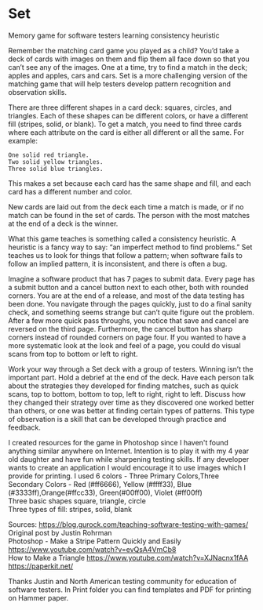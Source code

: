 # Set
Memory game for software testers learning consistency heuristic

Remember the matching card game you played as a child? You’d take a deck of cards with images on them and flip them all face down so that you can’t see any of the images. One at a time, try to find a match in the deck; apples and apples, cars and cars. Set is a more challenging version of the matching game that will help testers develop pattern recognition and observation skills.

There are three different shapes in a card deck: squares, circles, and triangles. Each of these shapes can be different colors, or have a different fill (stripes, solid, or blank). To get a match, you need to find three cards where each attribute on the card is either all different or all the same. For example:

    One solid red triangle.
    Two solid yellow triangles.
    Three solid blue triangles.

This makes a set because each card has the same shape and fill, and each card has a different number and color.

New cards are laid out from the deck each time a match is made, or if no match can be found in the set of cards. The person with the most matches at the end of a deck is the winner.

What this game teaches is something called a consistency heuristic. A heuristic is a fancy way to say: “an imperfect method to find problems.” Set teaches us to look for things that follow a pattern; when software fails to follow an implied pattern, it is inconsistent, and there is often a bug.

Imagine a software product that has 7 pages to submit data. Every page has a submit button and a cancel button next to each other, both with rounded corners. You are at the end of a release, and most of the data testing has been done. You navigate through the pages quickly, just to do a final sanity check, and something seems strange but can’t quite figure out the problem. After a few more quick pass throughs, you notice that save and cancel are reversed on the third page. Furthermore, the cancel button has sharp corners instead of rounded corners on page four. If you wanted to have a more systematic look at the look and feel of a page, you could do visual scans from top to bottom or left to right.

Work your way through a Set deck with a group of testers. Winning isn’t the important part. Hold a debrief at the end of the deck. Have each person talk about the strategies they developed for finding matches, such as quick scans, top to bottom, bottom to top, left to right, right to left. Discuss how they changed their strategy over time as they discovered one worked better than others, or one was better at finding certain types of patterns. This type of observation is a skill that can be developed through practice and feedback.
 
 

 I created resources for the game in Photoshop since I haven't found anything similar anywhere on Internet. Intention is to play it with my 4 year old daughter and have fun while sharpening testing skills. If any developer wants to create an application I would encourage it to use images which I provide  for printing.
 I used 6 colors - Three Primary Colors,Three Secondary Colors - Red (#ff6666), Yellow (#ffff33), Blue (#3333ff),Orange(#ffcc33), Green(#00ff00), Violet (#ff00ff)  
 Three basic shapes square, triangle, circle  
 Three types of fill: stripes, solid, blank
 
 Sources: https://blog.gurock.com/teaching-software-testing-with-games/ Original post by Justin Rohrman  
 Photoshop - Make a Stripe Pattern Quickly and Easily https://www.youtube.com/watch?v=evQsA4VmCb8  
 How to Make a Triangle https://www.youtube.com/watch?v=XJNacnx1fAA  
 https://paperkit.net/
 
 Thanks Justin and North American testing community  for education of software testers.   In Print folder you can find templates and PDF for printing on Hammer paper.
